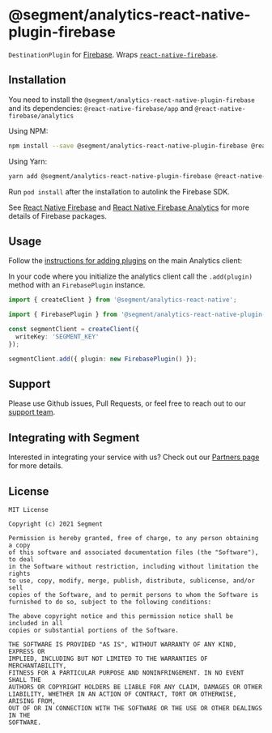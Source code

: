 # @segment/analytics-react-native-plugin-firebase

`DestinationPlugin` for [Firebase](https://firebase.google.com). Wraps [`react-native-firebase`](https://github.com/invertase/react-native-firebase).

## Installation

You need to install the `@segment/analytics-react-native-plugin-firebase` and its dependencies: `@react-native-firebase/app` and `@react-native-firebase/analytics`

Using NPM:
```bash
npm install --save @segment/analytics-react-native-plugin-firebase @react-native-firebase/app @react-native-firebase/analytics
```

Using Yarn:
```bash
yarn add @segment/analytics-react-native-plugin-firebase @react-native-firebase/app @react-native-firebase/analytics
```

Run `pod install` after the installation to autolink the Firebase SDK.

See [React Native Firebase](https://rnfirebase.io) and [React Native Firebase Analytics](https://rnfirebase.io/analytics/usage) for more details of Firebase packages.

## Usage

Follow the [instructions for adding plugins](https://github.com/segmentio/analytics-react-native#adding-plugins) on the main Analytics client:

In your code where you initialize the analytics client call the `.add(plugin)` method with an `FirebasePlugin` instance. 

```ts
import { createClient } from '@segment/analytics-react-native';

import { FirebasePlugin } from '@segment/analytics-react-native-plugin-firebase';

const segmentClient = createClient({
  writeKey: 'SEGMENT_KEY'
});

segmentClient.add({ plugin: new FirebasePlugin() });
```

## Support

Please use Github issues, Pull Requests, or feel free to reach out to our [support team](https://segment.com/help/).

## Integrating with Segment

Interested in integrating your service with us? Check out our [Partners page](https://segment.com/partners/) for more details.

## License
```
MIT License

Copyright (c) 2021 Segment

Permission is hereby granted, free of charge, to any person obtaining a copy
of this software and associated documentation files (the "Software"), to deal
in the Software without restriction, including without limitation the rights
to use, copy, modify, merge, publish, distribute, sublicense, and/or sell
copies of the Software, and to permit persons to whom the Software is
furnished to do so, subject to the following conditions:

The above copyright notice and this permission notice shall be included in all
copies or substantial portions of the Software.

THE SOFTWARE IS PROVIDED "AS IS", WITHOUT WARRANTY OF ANY KIND, EXPRESS OR
IMPLIED, INCLUDING BUT NOT LIMITED TO THE WARRANTIES OF MERCHANTABILITY,
FITNESS FOR A PARTICULAR PURPOSE AND NONINFRINGEMENT. IN NO EVENT SHALL THE
AUTHORS OR COPYRIGHT HOLDERS BE LIABLE FOR ANY CLAIM, DAMAGES OR OTHER
LIABILITY, WHETHER IN AN ACTION OF CONTRACT, TORT OR OTHERWISE, ARISING FROM,
OUT OF OR IN CONNECTION WITH THE SOFTWARE OR THE USE OR OTHER DEALINGS IN THE
SOFTWARE.
```